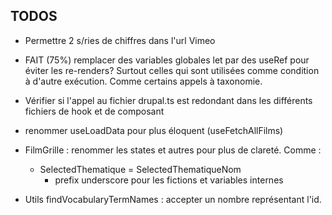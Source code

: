## TODOS 

- Permettre 2 s/ries de chiffres dans l'url Vimeo

- FAIT (75%) remplacer des variables globales let par des useRef pour éviter les re-renders?
Surtout celles qui sont utilisées comme condition à d'autre exécution.
Comme certains appels à taxonomie. 

- Vérifier si l'appel au fichier drupal.ts est redondant dans les différents fichiers de hook et de composant

- renommer useLoadData pour plus éloquent (useFetchAllFilms)

- FilmGrille : renommer les states et autres pour plus de clareté. Comme :
  - SelectedThematique = SelectedThematiqueNom
	- prefix underscore pour les fictions et variables internes 
	
- Utils findVocabularyTermNames : accepter un nombre représentant l'id.